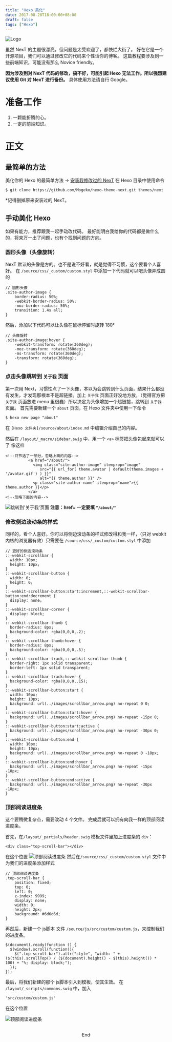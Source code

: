 ```yaml
---
title: "Hexo 美化"
date: 2017-08-28T18:00:00+08:00
draft: false
tags: ["Hexo"]
---
```


![Logo](https://mogeko.github.io/post/hexo-%E7%BE%8E%E5%8C%96/logo.png)

虽然 NexT 的主题很漂亮，但问题是太受欢迎了，都快烂大街了。
好在它是一个开源项目，我们可以通过修改它的代码来个性话你的博客。
这篇教程要涉及到一些前端知识，可能没有那么 Novice friendly。

**因为涉及到对 NexT 代码的修改，搞不好，可能引起 Hexo 无法工作。所以强烈建议使用 Git 对 NexT 进行备份。**
具体使用方法请自行 Google。

<!--more-->

# 准备工作

1. 一颗能折腾的心。
2. 一定的前端知识。

# 正文

## 最简单的方法

美化你的 Hexo 的最简单方法 -> [安装我修改过的 NexT](https://github.com/Mogeko/hexo-theme-next)
在 Hexo 目录中使用命令

```
$ git clone https://github.com/Mogeko/hexo-theme-next.git themes/next
```

*记得删掉原来安装过的 NexT。

## 手动美化 Hexo

如果有能力，推荐跟我一起手动改代码。
最好能明白我给你的代码都是做什么的，将来万一出了问题，也有个找到问题的方向。

### 圆形头像（头像旋转）

NexT 默认的头像是方的。也不是说不好看，就是觉得不习惯，这个要看个人喜好。
在 `/source/css/_custom/custom.styl` 中添加一下代码就可以吧头像弄成圆的

```
// 圆形头像
.site-author-image {
    border-radius: 50%;
    -webkit-border-radius: 50%;
    -moz-border-radius: 50%;
    transition: 1.4s all;
}
```

然后，添加以下代码可以让头像在鼠标停留时旋转 180°

```
// 头像旋转
.site-author-image:hover {
    -webkit-transform: rotate(360deg);
    -moz-transform: rotate(360deg);
    -ms-transform: rotate(360deg);
    -transform: rotate(360deg);
}
```

### 点击头像跳转到 `关于我` 页面

第一次用 Next，习惯性点了一下头像，本以为会跳转到什么页面，结果什么都没有发生，才发现那根本不是超链接。加上 `关于我` 页面正好没地方放，（觉得官方把 `关于我` 页面放进 menu 里很蠢）所以决定为头像增加一个超链接，跳转到 `关于我` 页面。
首先需要新建一个 `about` 页面，在 Hexo 文件夹中使用一下命令

```
$ hexo new page "about"
```

在 `[Hexo 文件夹]/source/about/index.md` 中编辑介绍自己的内容。

然后在 `/layout/_macro/sidebar.swig` 中，用一个 `<a>` 标签把头像包起来就可以了
像这样

```
<!--只节选了一部分，忽略上面的内容-->
          <a href="/about/">
            <img class="site-author-image" itemprop="image"
               src="{{ url_for( theme.avatar | default(theme.images + '/avatar.gif') ) }}"
               alt="{{ theme.author }}" />
            <p class="site-author-name" itemprop="name">{{ theme.author }}</p>
          </a>
<!--忽略下面的内容-->
```

![跳转到'关于我'页面](https://mogeko.github.io/post/hexo-%E7%BE%8E%E5%8C%96/line_about.png)
**注意：href= 一定要填 `"/about/"`**

### 修改侧边滚动条的样式

同样的，看个人喜好。你可以将侧边滚动条的样式修改得和我一样，（只对 webkit 内核的浏览器有效）只需要在 `/source/css/_custom/custom.styl` 中添加

```
// 更好的侧边滚动条
::-webkit-scrollbar {
  width: 10px;
  height: 10px;
}
::-webkit-scrollbar-button {
  width: 0;
  height: 0;
}
::-webkit-scrollbar-button:start:increment,::-webkit-scrollbar-button:end:decrement {
  display: none;
}
::-webkit-scrollbar-corner {
  display: block;
}
::-webkit-scrollbar-thumb {
  border-radius: 8px;
  background-color: rgba(0,0,0,.2);
}
::-webkit-scrollbar-thumb:hover {
  border-radius: 8px;
  background-color: rgba(0,0,0,.5);
}
::-webkit-scrollbar-track,::-webkit-scrollbar-thumb {
  border-right: 1px solid transparent;
  border-left: 1px solid transparent;
}
::-webkit-scrollbar-track:hover {
  background-color: rgba(0,0,0,.15);
}
::-webkit-scrollbar-button:start {
  width: 10px;
  height: 10px;
  background: url(../images/scrollbar_arrow.png) no-repeat 0 0;
}
::-webkit-scrollbar-button:start:hover {
  background: url(../images/scrollbar_arrow.png) no-repeat -15px 0;
}
::-webkit-scrollbar-button:start:active {
  background: url(../images/scrollbar_arrow.png) no-repeat -30px 0;
}
::-webkit-scrollbar-button:end {
  width: 10px;
  height: 10px;
  background: url(../images/scrollbar_arrow.png) no-repeat 0 -18px;
}
::-webkit-scrollbar-button:end:hover {
  background: url(../images/scrollbar_arrow.png) no-repeat -15px -18px;
}
::-webkit-scrollbar-button:end:active {
  background: url(../images/scrollbar_arrow.png) no-repeat -30px -18px;
}
```

### 顶部阅读进度条

这个要稍微复杂点，需要改动 4 个文件。
完成后就可以拥有向我一样的顶部阅读进度条。

首先，在`/layout/_partials/header.swig` 模板文件里加上进度条的 `div`：

```
<div class="top-scroll-bar"></div>
```

在这个位置
![顶部阅读进度条](https://mogeko.github.io/post/hexo-%E7%BE%8E%E5%8C%96/top_scroll_bar_1.png)
然后在`/source/css/_custom/custom.styl` 文件中为我们的进度条添加样式

```
// 顶部阅读进度条
.top-scroll-bar {
    position: fixed;
    top: 0;
    left: 0;
    z-index: 9999;
    display: none;
    width: 0;
    height: 2px;
    background: #6d6d6d;
}
```

再然后，新建一个 js脚本 文件 `/source/js/src/custom/custom.js`，来控制我们的进度条。

```
$(document).ready(function () {
  $(window).scroll(function(){
    $(".top-scroll-bar").attr("style", "width: " + ($(this).scrollTop() / ($(document).height() - $(this).height()) * 100) + "%; display: block;");
  });
});
```

最后，将我们新建的那个 js脚本引入到模板，使其生效。
在 `/layout/_scripts/commons.swig` 中，加入

```
'src/custom/custom.js'
```

在这个位置

![顶部阅读进度条](https://mogeko.github.io/post/hexo-%E7%BE%8E%E5%8C%96/top_scroll_bar_2.png)



<br>

<center>  ·End·  </center>